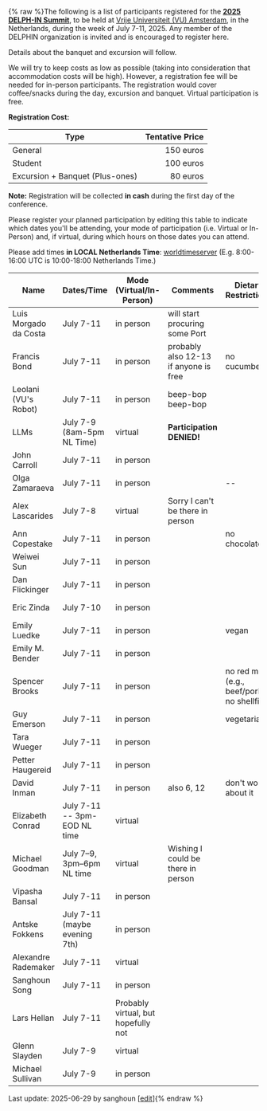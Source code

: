 {% raw %}The following is a list of participants registered for the [**2025 DELPH-IN Summit**](https://delph-in.github.io/docs/summits/AmsterdamTop), to be held at [Vrije Universiteit (VU) Amsterdam](https://vu.nl/en), in the Netherlands, during the week of July 7-11, 2025.  Any member of the DELPHIN organization is invited and is encouraged to register here.

Details about the banquet and excursion will follow.

We will try to keep costs as low as possible (taking into consideration that accommodation costs will be high). However, a registration fee will be needed for in-person participants. The registration would cover coffee/snacks during the day, excursion and banquet. Virtual participation is free.

**Registration Cost:**

| Type    | Tentative Price |
|---------|---------------------:|
| General | 150 euros            |
| Student | 100 euros            |
| Excursion + Banquet (Plus-ones) |  80 euros|

**Note:** Registration will be collected **in cash** during the first day of the conference. 

Please register your planned participation by editing this table to indicate which dates you'll
be attending, your mode of participation (i.e. Virtual or In-Person) and, if virtual, during which hours on those dates you can attend.

Please add times **in LOCAL Netherlands Time**:
[worldtimeserver](https://www.worldtimeserver.com/meeting-planner-times.aspx?Day=7&Mon=7&Y=2024&L0=UTC&L1=NL&L2=SG&L3=BR-RJ&L4=US-WA&L5=&L6=&L7=) (E.g. 8:00-16:00 UTC is 10:00-18:00 Netherlands Time.)

| Name | Dates/Time | Mode (Virtual/In-Person) | Comments | Dietary Restrictions | Excursion Plus-ones | No Eduroam |
|-------|------|-----|---------|---------|---------|---------|
|Luis Morgado da Costa|July 7-11|in person | will start procuring some Port ||||
|Francis Bond|July 7-11 | in person |probably also 12-13 if anyone is free| no cucumber | just me ||
|Leolani (VU's Robot)|July 7-11| in person | beep-bop beep-bop ||||
|LLMs |July 7-9 (8am-5pm NL Time)| virtual | **Participation DENIED!** | |||
|John Carroll|July 7-11|in person | || just me ||
|Olga Zamaraeva|July 7-11|in person |  | -- | -- | -- |
|Alex Lascarides| July 7-8| virtual | Sorry I can't be there in person | |||
|Ann Copestake|July 7-11|in person | | no chocolate| just me||
|Weiwei Sun|July 7-11|in person| ||||
|Dan Flickinger|July 7-11|in person | |  | just me|no eduroam|
|Eric Zinda|July 7-10|in person | |||no eduroam|
|Emily Luedke|July 7-11|in person | |vegan|||
|Emily M. Bender|July 7-11|in person| ||||
|Spencer Brooks|July 7-11|in person | |no red meat (e.g., beef/pork), no shellfish|||
|Guy Emerson|July 7-11|in person||vegetarian|||
|Tara Wueger|July 7-11|in person|||||
|Petter Haugereid|July 7-11|in person|||||
|David Inman|July 7-11|in person|also 6, 12|don't worry about it|just me|have eduroam|
|Elizabeth Conrad|July 7-11 -- 3pm-EOD NL time|virtual| ||||
|Michael Goodman|July 7&ndash;9, 3pm&ndash;6pm NL time|virtual| Wishing I could be there in person ||||
|Vipasha Bansal|July 7-11|in person|||||
|Antske Fokkens| July 7-11 (maybe evening 7th)|in person|||||
|Alexandre Rademaker| July 7-11|virtual|||||
|Sanghoun Song|July 7-11|in person|||me plus two|have eduroam|
|Lars Hellan | July 7-11 | Probably virtual, but hopefully not |||||
|Glenn Slayden| July 7-9 | virtual |||||
|Michael Sullivan | July 7-9 | in person |||||

Last update: 2025-06-29 by sanghoun [[edit](https://github.com/delph-in/docs/wiki/AmsterdamParticipants/_edit)]{% endraw %}